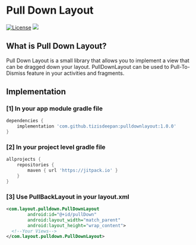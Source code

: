 # Pull Down Layout
[![License](https://img.shields.io/badge/license-Apache%202-4EB1BA.svg?style=flat-square)](https://www.apache.org/licenses/LICENSE-2.0.html)
[![](https://jitpack.io/v/tizisdeepan/pulldownlayout.svg)](https://jitpack.io/#tizisdeepan/pulldownlayout)

## What is Pull Down Layout?
Pull Down Layout is a small library that allows you to implement a view that can be dragged down your layout. PullDownLayout can be used to Pull-To-Dismiss feature in your activities and fragments.

## Implementation
### [1] In your app module gradle file

``` groovy
dependencies {
    implementation 'com.github.tizisdeepan:pulldownlayout:1.0.0'
}
```

### [2] In your project level gradle file

``` groovy
allprojects {
    repositories {
        maven { url 'https://jitpack.io' }
    }
}
```

### [3] Use PullBackLayout in your layout.xml

``` xml
<com.layout.pulldown.PullDownLayout
        android:id="@+id/pullDown"
        android:layout_width="match_parent"
        android:layout_height="wrap_content">
  <!--Your Views-->
</com.layout.pulldown.PullDownLayout>
```
